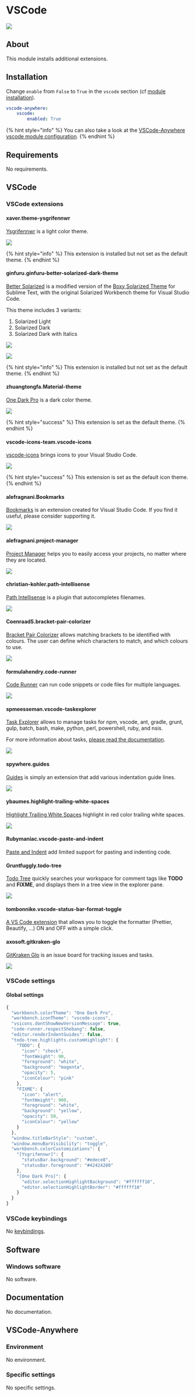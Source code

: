 # VSCode

![](https://upload.wikimedia.org/wikipedia/commons/9/9a/Visual_Studio_Code_1.35_icon.svg)

## About

This module installs additional extensions.

## Installation

Change `enable` from `False` to `True` in the `vscode` section \(cf [module installation](../install.md)\).

```yaml
vscode-anywhere:
    vscode:
        enabled: True
```

{% hint style="info" %}
You can also take a look at the [VSCode-Anywhere vscode module configuration](https://github.com/gigi206/VSCode-Anywhere/blob/V2/salt/modules/vscode/defaults.yaml).
{% endhint %}

## Requirements

No requirements.

## VSCode

### VSCode extensions

#### xaver.theme-ysgrifennwr

[Ysgrifennwr](https://marketplace.visualstudio.com/items?itemName=xaver.theme-ysgrifennwr) is a light color theme.

![](https://github.com/xaverh/theme-ysgrifennwr/raw/master/screenshot.png)

{% hint style="info" %}
This extension is installed but not set as the default theme.
{% endhint %}

#### ginfuru.ginfuru-better-solarized-dark-theme

[Better Solarized](https://marketplace.visualstudio.com/items?itemName=ginfuru.ginfuru-better-solarized-dark-theme) is a modified version of the [Boxy Solarized Theme](https://github.com/ihodev/sublime-boxy) for Sublime Text, with the original Solarized Workbench theme for Visual Studio Code.

This theme includes 3 variants:

1. Solarized Light
2. Solarized Dark
3. Solarized Dark with Italics

![](https://raw.github.com/ginfuru/vscode-better-solarized-dark/master/images/ScreenShotD.png)

![](https://raw.github.com/ginfuru/vscode-better-solarized-dark/master/images/screenshotB.png)

{% hint style="info" %}
This extension is installed but not set as the default theme.
{% endhint %}

#### zhuangtongfa.Material-theme

[One Dark Pro](https://marketplace.visualstudio.com/items?itemName=zhuangtongfa.Material-theme) is a dark color theme.

![](https://raw.githubusercontent.com/Binaryify/OneDark-Pro/master/static/screenshot2.png)

{% hint style="success" %}
This extension is set as the default theme.
{% endhint %}

#### vscode-icons-team.vscode-icons

[vscode-icons](https://marketplace.visualstudio.com/items?itemName=vscode-icons-team.vscode-icons) brings icons to your Visual Studio Code.

![](https://raw.githubusercontent.com/vscode-icons/vscode-icons/master/images/screenshot.gif)

{% hint style="success" %}
This extension is set as the default icon theme.
{% endhint %}

#### alefragnani.Bookmarks

[Bookmarks](https://marketplace.visualstudio.com/items?itemName=alefragnani.Bookmarks) is an extension created for Visual Studio Code. If you find it useful, please consider supporting it.

![](https://github.com/alefragnani/vscode-bookmarks/raw/master/images/printscreen-toggle.png)

#### alefragnani.project-manager

[Project Manager](https://marketplace.visualstudio.com/items?itemName=alefragnani.project-manager) helps you to easily access your projects, no matter where they are located.

![](https://github.com/alefragnani/vscode-project-manager/raw/master/images/vscode-project-manager-side-bar.gif)

#### christian-kohler.path-intellisense

[Path Intellisense](https://marketplace.visualstudio.com/items?itemName=christian-kohler.path-intellisense) is a plugin that autocompletes filenames.

![](https://i.giphy.com/iaHeUiDeTUZuo.gif)

#### CoenraadS.bracket-pair-colorizer

[Bracket Pair Colorizer](https://marketplace.visualstudio.com/items?itemName=CoenraadS.bracket-pair-colorizer) allows matching brackets to be identified with colours. The user can define which characters to match, and which colours to use.

![](https://github.com/CoenraadS/BracketPair/raw/master/images/activeScopeBackground.png)

#### formulahendry.code-runner

[Code Runner](https://marketplace.visualstudio.com/items?itemName=formulahendry.code-runner) can run code snippets or code files for multiple languages.

![](https://github.com/formulahendry/vscode-code-runner/raw/master/images/usage.gif)

#### spmeesseman.vscode-taskexplorer

[Task Explorer](https://marketplace.visualstudio.com/items?itemName=spmeesseman.vscode-taskexplorer) allows to manage tasks for npm, vscode, ant, gradle, grunt, gulp, batch, bash, make, python, perl, powershell, ruby, and nsis.

For more information about tasks, [please read the documentation](https://code.visualstudio.com/docs/editor/tasks).

![](https://github.com/spmeesseman/vscode-taskexplorer/raw/master/res/taskview5.png?raw=true)

#### spywhere.guides

[Guides](https://marketplace.visualstudio.com/items?itemName=spywhere.guides) is simply an extension that add various indentation guide lines.

![](https://github.com/spywhere/vscode-guides/raw/master/images/screenshot.png)

#### ybaumes.highlight-trailing-white-spaces

[Highlight Trailing White Spaces](https://marketplace.visualstudio.com/items?itemName=ybaumes.highlight-trailing-white-spaces) highlight in red color trailing white spaces.

![](https://github.com/yifu/highlight-trailing-whitespaces/raw/master/illustration.gif)

#### Rubymaniac.vscode-paste-and-indent

[Paste and Indent](https://marketplace.visualstudio.com/items?itemName=Rubymaniac.vscode-paste-and-indent) add limited support for pasting and indenting code.

#### Gruntfuggly.todo-tree

[Todo Tree](https://marketplace.visualstudio.com/items?itemName=Gruntfuggly.todo-tree) quickly searches your workspace for comment tags like **TODO** and **FIXME**, and displays them in a tree view in the explorer pane.

![](https://raw.githubusercontent.com/Gruntfuggly/todo-tree/master/resources/screenshot.png)

#### tombonnike.vscode-status-bar-format-toggle

[A VS Code extension](https://marketplace.visualstudio.com/items?itemName=tombonnike.vscode-status-bar-format-toggle) that allows you to toggle the formatter \(Prettier, Beautify, …\) ON and OFF with a simple click.

#### axosoft.gitkraken-glo

[GitKraken Glo](https://marketplace.visualstudio.com/items?itemName=axosoft.gitkraken-glo) is an issue board for tracking issues and tasks.

![](https://user-images.githubusercontent.com/899916/37066976-01877280-2165-11e8-87ff-d6b04e1d9ca5.png)

### VSCode settings

#### Global settings

```javascript
{
  "workbench.colorTheme": "One Dark Pro",
  "workbench.iconTheme": "vscode-icons",
  "vsicons.dontShowNewVersionMessage": true,
  "code-runner.respectShebang": false,
  "editor.renderIndentGuides": false,
  "todo-tree.highlights.customHighlight": {
    "TODO": {
      "icon": "check",
      "fontWeight": 90,
      "foreground": "white",
      "background": "magenta",
      "opacity": 5,
      "iconColour": "pink"
    },
    "FIXME": {
      "icon": "alert",
      "fontWeight": 900,
      "foreground": "white",
      "background": "yellow",
      "opacity": 50,
      "iconColour": "yellow"
    }
  },
  "window.titleBarStyle": "custom",
  "window.menuBarVisibility": "toggle",
  "workbench.colorCustomizations": {
    "[Ysgrifennwr]": {
      "statusBar.background": "#edece8",
      "statusBar.foreground": "#42424280"
    },
    "[One Dark Pro]": {
      "editor.selectionHighlightBackground": "#ffffff10",
      "editor.selectionHighlightBorder": "#ffffff10"
    }
  }
}
```

### VSCode keybindings <a id="vscode-keybindings"></a>

No [keybindings](https://code.visualstudio.com/docs/getstarted/keybindings).

## Software <a id="software"></a>

### Windows software <a id="windows-software"></a>

No software.

## Documentation <a id="documentation"></a>

No documentation.

## VSCode-Anywhere <a id="vscode-anywhere"></a>

### Environment <a id="environment"></a>

No environment.

### Specific settings <a id="specific-settings"></a>

No specific settings.

